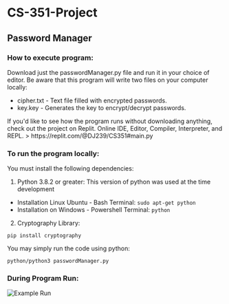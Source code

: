 # CS-351-Project
## Password Manager
### How to execute program:
<p>Download just the passwordManager.py file and run it in your choice of editor. Be aware that this program will write two files on your computer locally:</p> 

* cipher.txt  - Text file filled with encrypted passwords.
* key.key - Generates the key to encrypt/decrypt passwords.


<p>If you'd like to see how the program runs without downloading anything, check out the project on Replit.  Online IDE, Editor, Compiler, Interpreter, and REPL.
  > https://replit.com/@DJ239/CS351#main.py
</p>

### To run the program locally:
<p>You must install the following dependencies:</p>

1. Python 3.8.2 or greater: This version of python was used at the time development
  * Installation Linux Ubuntu - Bash Terminal:
    ```sudo apt-get python ``` 
  * Installation on Windows - Powershell Terminal:
  ```python```

2. Cryptography Library:
  ```
  pip install cryptography
  ```
<p>You may simply run the code using python:</p>

```python/python3 passwordManager.py```

### During Program Run:

![Example Run](https://github.com/deep-jain/CS-351-Project/blob/main/static/runImage.png)

  
 
 
